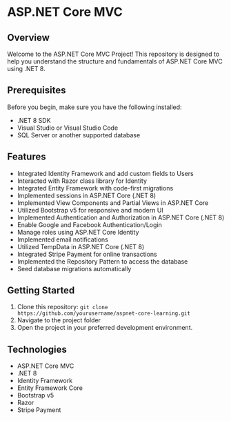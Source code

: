 # ASP.NET Core MVC 

## Overview

Welcome to the ASP.NET Core MVC Project! This repository is designed to help you understand the structure and fundamentals of ASP.NET Core MVC using .NET 8.
## Prerequisites

Before you begin, make sure you have the following installed:
- .NET 8 SDK
- Visual Studio or Visual Studio Code
- SQL Server or another supported database

## Features


- Integrated Identity Framework and add custom fields to Users
- Interacted with Razor class library for Identity
- Integrated Entity Framework with code-first migrations
- Implemented sessions in ASP.NET Core (.NET 8)
- Implemented View Components and Partial Views in ASP.NET Core
- Utilized Bootstrap v5 for responsive and modern UI
- Implemented Authentication and Authorization in ASP.NET Core (.NET 8)
- Enable Google and Facebook Authentication/Login
- Manage roles using ASP.NET Core Identity
- Implemented email notifications
- Utilized TempData in ASP.NET Core (.NET 8)
- Integrated Stripe Payment for online transactions
- Implemented the Repository Pattern to access the database
- Seed database migrations automatically

## Getting Started

1. Clone this repository: `git clone https://github.com/yourusername/aspnet-core-learning.git`
2. Navigate to the project folder
3. Open the project in your preferred development environment.

## Technologies

- ASP.NET Core MVC
- .NET 8
- Identity Framework
- Entity Framework Core
- Bootstrap v5
- Razor
- Stripe Payment


